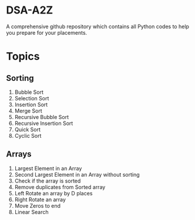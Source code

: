 # DSA-A2Z
A comprehensive github repository which contains all Python codes to help you prepare for your placements.

# Topics

## Sorting
1. Bubble Sort
2. Selection Sort
3. Insertion Sort
4. Merge Sort
5. Recursive Bubble Sort
6. Recursive Insertion Sort
7. Quick Sort
8. Cyclic Sort

## Arrays	
1. Largest Element in an Array
2. Second Largest Element in an Array without sorting
3. Check if the array is sorted
4. Remove duplicates from Sorted array
5. Left Rotate an array by D places
6. Right Rotate an array
7. Move Zeros to end
8. Linear Search

